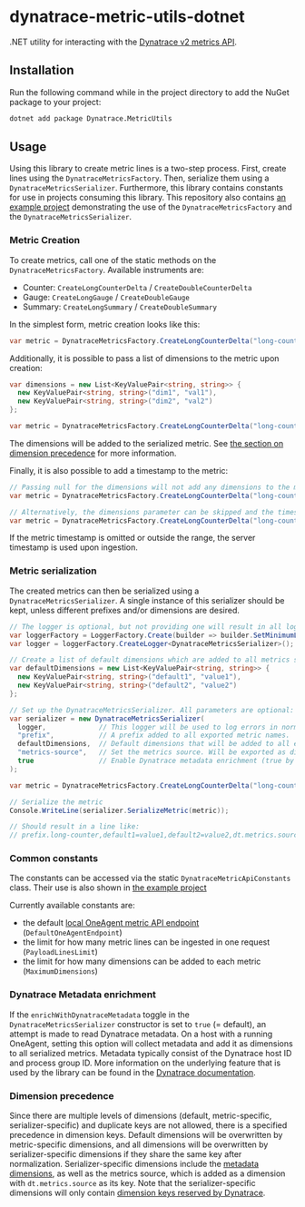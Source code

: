 # dynatrace-metric-utils-dotnet

.NET utility for interacting with the [Dynatrace v2 metrics API](https://www.dynatrace.com/support/help/dynatrace-api/environment-api/metric-v2/).

## Installation

Run the following command while in the project directory to add the NuGet package to your project:
<!-- TODO Add link to the nuget package -->

```sh
dotnet add package Dynatrace.MetricUtils
```

## Usage

Using this library to create metric lines is a two-step process.
First, create lines using the `DynatraceMetricsFactory`.
Then, serialize them using a `DynatraceMetricsSerializer`.
Furthermore, this library contains constants for use in projects consuming this library.
This repository also contains [an example project](src/Dynatrace.MetricUtils.Example) demonstrating the use of the `DynatraceMetricsFactory` and the `DynatraceMetricsSerializer`.

### Metric Creation

To create metrics, call one of the static methods on the `DynatraceMetricsFactory`.
Available instruments are:

- Counter: `CreateLongCounterDelta` / `CreateDoubleCounterDelta`
- Gauge: `CreateLongGauge` / `CreateDoubleGauge`
- Summary: `CreateLongSummary` / `CreateDoubleSummary`

In the simplest form, metric creation looks like this:

```csharp
var metric = DynatraceMetricsFactory.CreateLongCounterDelta("long-counter", 23);
```

Additionally, it is possible to pass a list of dimensions to the metric upon creation:

```csharp
var dimensions = new List<KeyValuePair<string, string>> {
  new KeyValuePair<string, string>("dim1", "val1"),
  new KeyValuePair<string, string>("dim2", "val2")
};

var metric = DynatraceMetricsFactory.CreateLongCounterDelta("long-counter", 23, dimensions);
```

The dimensions will be added to the serialized metric.
See [the section on dimension precedence](#dimension-precedence) for more information.

Finally, it is also possible to add a timestamp to the metric:

```csharp
// Passing null for the dimensions will not add any dimensions to the metric.
var metric = DynatraceMetricsFactory.CreateLongCounterDelta("long-counter", 23, null, DateTimeOffset.UtcNow))

// Alternatively, the dimensions parameter can be skipped and the timestamp can be provided using the named argument.
var metric = DynatraceMetricsFactory.CreateLongCounterDelta("long-counter", 23, timestamp: DateTimeOffset.UtcNow)
```

If the metric timestamp is omitted or outside the range, the server timestamp is used upon ingestion.

### Metric serialization

The created metrics can then be serialized using a `DynatraceMetricsSerializer`.
A single instance of this serializer should be kept, unless different prefixes and/or dimensions are desired.

```csharp
// The logger is optional, but not providing one will result in all log messages being discarded:
var loggerFactory = LoggerFactory.Create(builder => builder.SetMinimumLevel(LogLevel.Debug).AddConsole());
var logger = loggerFactory.CreateLogger<DynatraceMetricsSerializer>();

// Create a list of default dimensions which are added to all metrics serialized by this serializer.
var defaultDimensions = new List<KeyValuePair<string, string>> {
  new KeyValuePair<string, string>("default1", "value1"),
  new KeyValuePair<string, string>("default2", "value2")
};

// Set up the DynatraceMetricsSerializer. All parameters are optional:
var serializer = new DynatraceMetricsSerializer(
  logger,             // This logger will be used to log errors in normalization.
  "prefix",           // A prefix added to all exported metric names.
  defaultDimensions,  // Default dimensions that will be added to all exported metrics.
  "metrics-source",   // Set the metrics source. Will be exported as dimension with "dt.metrics.source" as its key.
  true                // Enable Dynatrace metadata enrichment (true by default).
);

var metric = DynatraceMetricsFactory.CreateLongCounterDelta("long-counter", 23, timestamp: DateTimeOffset.UtcNow);

// Serialize the metric
Console.WriteLine(serializer.SerializeMetric(metric));

// Should result in a line like: 
// prefix.long-counter,default1=value1,default2=value2,dt.metrics.source=metrics-source count,delta=23 1609502400000
```

### Common constants

The constants can be accessed via the static `DynatraceMetricApiConstants` class.
Their use is also shown in [the example project](src/Dynatrace.MetricUtils.Example)

Currently available constants are:

- the default [local OneAgent metric API endpoint](https://www.dynatrace.com/support/help/how-to-use-dynatrace/metrics/metric-ingestion/ingestion-methods/local-api/) (`DefaultOneAgentEndpoint`)
- the limit for how many metric lines can be ingested in one request (`PayloadLinesLimit`)
- the limit for how many dimensions can be added to each metric (`MaximumDimensions`)

### Dynatrace Metadata enrichment

If the `enrichWithDynatraceMetadata` toggle in the `DynatraceMetricsSerializer` constructor is set to `true` (= default), an attempt is made to read Dynatrace metadata.
On a host with a running OneAgent, setting this option will collect metadata and add it as dimensions to all serialized metrics.
Metadata typically consist of the Dynatrace host ID and process group ID.
More information on the underlying feature that is used by the library can be found in the [Dynatrace documentation](https://www.dynatrace.com/support/help/how-to-use-dynatrace/metrics/metric-ingestion/ingestion-methods/enrich-metrics/).

### Dimension precedence

Since there are multiple levels of dimensions (default, metric-specific, serializer-specific) and duplicate keys are not allowed, there is a specified precedence in dimension keys.
Default dimensions will be overwritten by metric-specific dimensions, and all dimensions will be overwritten by serializer-specific dimensions if they share the same key after normalization.
Serializer-specific dimensions include the [metadata dimensions](#dynatrace-metadata-enrichment), as well as the metrics source, which is added as a dimension with `dt.metrics.source` as its key.
Note that the serializer-specific dimensions will only contain [dimension keys reserved by Dynatrace](https://www.dynatrace.com/support/help/how-to-use-dynatrace/metrics/metric-ingestion/metric-ingestion-protocol/#syntax).
